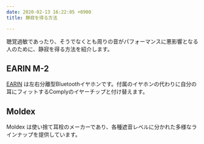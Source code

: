 ```yaml
---
date: 2020-02-13 16:22:05 +0900
title: 静寂を得る方法

---
```

聴覚過敏であったり、そうでなくとも周りの音がパフォーマンスに悪影響となる人のために、静寂を得る方法を紹介します。

## EARIN M-2

[EARIN](https://earin.com/) は左右分離型Bluetoothイヤホンです。付属のイヤホンの代わりに自分の耳にフィットするComplyのイヤーチップと付け替えます。

## Moldex

Moldex は使い捨て耳栓のメーカーであり、各種遮音レベルに分かれた多様なラインナップを提供しています。
